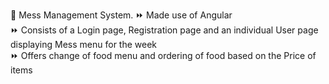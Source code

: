 :pushpin: Mess Management System.
  :fast_forward: Made use of Angular<br />
  :fast_forward: Consists of a Login page, Registration page and an individual User page displaying Mess menu for the week<br />
  :fast_forward: Offers change of food menu and ordering of food based on the Price of items<br />
